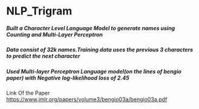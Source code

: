 # NLP_Trigram
##### Built a Character Level Language Model to generate names using Counting and Multi-Layer Perceptron
##### Data consist of 32k names.Training data uses the previous 3 characters to predict the next character
##### Used Multi-layer Perceptron Language model(on the lines of bengio paper) with Negative log-likelihood loss of 2.45
Link Of the Paper https://www.jmlr.org/papers/volume3/bengio03a/bengio03a.pdf
